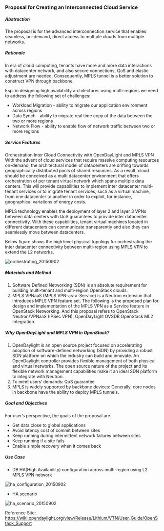 ### Proposal for Creating an Interconnected Cloud Service

##### Abstraction
The proposal is for the advanced interconnection service that enables seamless, on-demand, direct access to multiple clouds from multiple networks.

##### Rationale
In era of cloud computing, tenants have more and more data interactions with datacenter network, and also secure connections, QoS and elastic adjustment are needed. Consequently, MPLS tunnel is a better solution to construct VPN through backbone.

Esp. in designing high availability architectures using multi-regions we need to address the following set of challenges:

- Workload Migration - ability to migrate our application environment across regions
- Data Synch - ability to migrate real time copy of the data between the two or more regions
- Network Flow - ability to enable flow of network traffic between two or more regions

##### Service Features
Orchestration Inter Cloud Connectivity with OpenDayLight and MPLS VPN 
With the advent of cloud services that require massive computing resources on-demand, the architectural model of datacenters are drifting towards geographically distributed pools of shared resources. As a result, cloud should be conceived as a multi datacenter environment that offers orchestration of per tenant virtual network which spans multiple data centers. This will provide capabilities to implement inter datacenter multi-tenant services or to migrate tenant services, such as a virtual machine, from one datacenter to another in order to exploit, for instance, geographical variations of energy costs.

MPLS technology enables the deployment of layer 2 and layer 3 VPNs between data centers with QoS guarantees to provide inter datacenter connectivity. With these capabilities, tenant virtual machines located in different datacenters can communicate transparently and also they can seamlessly move between datacenters. 

Below figure shows the high level physical topology for orchestrating the inter datacenter connectivity between multi-region using MPLS VPN to extend the L2 networks.

![orchestrating_20150902](https://cloud.githubusercontent.com/assets/12180841/9653681/3585f38a-5260-11e5-9cf0-359d626c598c.png)


 

##### Materials and Method
1.	Software Defined Networking (SDN) is an absolute requirement for building multi-tenant and multi-region OpenStack clouds.
2.	MPLS VPNaaS (MPLS VPN-as-a-Service) is a Neutron extension that introduces MPLS VPN feature set.
The following is the proposed plan for design and implementation of the MPLS VPN as a Service feature in OpenStack Networking. And this proposal refers to OpenStack Neutron/VPNaaS (IPSec VPN), OpenDayLight OVSDB OpenStack ML2 Integration.

##### Why OpenDayLight and MPLS VPN In OpenStack?
1.	OpenDaylight is an open source project focused on accelerating adoption of software-defined networking (SDN) by providing a robust SDN platform on which the industry can build and innovate. An OpenDaylight controller provides flexible management of both physical and virtual networks. The open source nature of the project and its flexible network management capabilities make it an ideal SDN platform to integrate with Neutron. 
2.	To meet users’ demands: QoS guarantee
3.	MPLS is widely supported by backbone devices: Generally, core nodes in backbone have the ability to deploy MPLS tunnels.

##### Goal and Objectives
For user’s perspective, the goals of the proposal are.
- Get data close to global applications
- Avoid latency cost of commit between sites
- Keep running during intermittent network failures between sites
- Keep running if a site fails
- Enable simple recovery when it comes back

##### Use Case 
- DB HA(High Availability) configuration across multi-region using L2 MPLS VPN network

![ha_configuration_20150902](https://cloud.githubusercontent.com/assets/12180841/9653683/3a05b4a4-5260-11e5-971e-c95293da36bf.png)

- HA scenario

![ha_scenario_20150902](https://cloud.githubusercontent.com/assets/12180841/9653703/6a231d70-5260-11e5-8048-442faf219086.png)

Reference Site: https://wiki.opendaylight.org/view/Release/Lithium/VTN/User_Guide/OpenStack_Support

